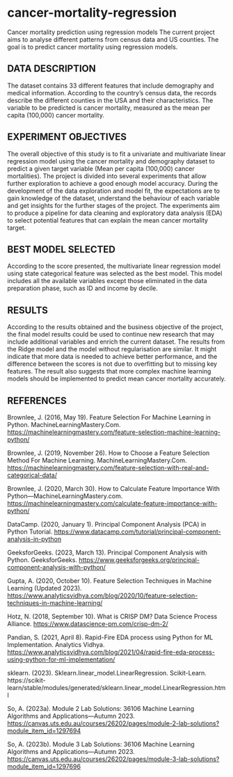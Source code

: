 # cancer-mortality-regression

Cancer mortality prediction using regression models
The current project aims to analyse different patterns from census data and US counties. The goal is to predict cancer mortality using regression models.

## DATA DESCRIPTION
The dataset contains 33 different features that include demography and medical information. According to the country’s census data, the records describe the different counties in the USA and their characteristics. The variable to be predicted is cancer mortality, measured as the mean per capita (100,000) cancer mortality.

## EXPERIMENT OBJECTIVES
The overall objective of this study is to fit a univariate and multivariate linear regression model using the cancer mortality and demography dataset to predict a given target variable (Mean per capita (100,000) cancer mortalities).
The project is divided into several experiments that allow further exploration to achieve a good enough model accuracy.
During the development of the data exploration and model fit, the expectations are to gain knowledge of the dataset, understand the behaviour of each variable and get insights for the further stages of the project.
The experiments aim to produce a pipeline for data cleaning and exploratory data analysis (EDA) to select potential features that can explain the mean cancer mortality target.

## BEST MODEL SELECTED
According to the score presented, the multivariate linear regression model using state categorical feature was selected as the best model. This model includes all the available variables except those eliminated in the data preparation phase, such as ID and income by decile.

## RESULTS
According to the results obtained and the business objective of the project, the final model results could be used to continue new research that may include additional variables and enrich the current dataset.
The results from the Ridge model and the model without regularisation are similar. It might indicate that more data is needed to achieve better performance, and the difference between the scores is not due to overfitting but to missing key features.
The result also suggests that more complex machine learning models should be implemented to predict mean cancer mortality accurately.

## REFERENCES
Brownlee, J. (2016, May 19). Feature Selection For Machine Learning in Python. MachineLearningMastery.Com. https://machinelearningmastery.com/feature-selection-machine-learning-python/

Brownlee, J. (2019, November 26). How to Choose a Feature Selection Method For Machine Learning. MachineLearningMastery.Com. https://machinelearningmastery.com/feature-selection-with-real-and-categorical-data/

Brownlee, J. (2020, March 30). How to Calculate Feature Importance With Python—MachineLearningMastery.com. https://machinelearningmastery.com/calculate-feature-importance-with-python/

DataCamp. (2020, January 1). Principal Component Analysis (PCA) in Python Tutorial. https://www.datacamp.com/tutorial/principal-component-analysis-in-python

GeeksforGeeks. (2023, March 13). Principal Component Analysis with Python. GeeksforGeeks. https://www.geeksforgeeks.org/principal-component-analysis-with-python/

Gupta, A. (2020, October 10). Feature Selection Techniques in Machine Learning (Updated 2023). https://www.analyticsvidhya.com/blog/2020/10/feature-selection-techniques-in-machine-learning/

Hotz, N. (2018, September 10). What is CRISP DM? Data Science Process Alliance. https://www.datascience-pm.com/crisp-dm-2/

Pandian, S. (2021, April 8). Rapid-Fire EDA process using Python for ML Implementation. Analytics Vidhya. https://www.analyticsvidhya.com/blog/2021/04/rapid-fire-eda-process-using-python-for-ml-implementation/

sklearn. (2023). Sklearn.linear_model.LinearRegression. Scikit-Learn. https://scikit-learn/stable/modules/generated/sklearn.linear_model.LinearRegression.html

So, A. (2023a). Module 2 Lab Solutions: 36106 Machine Learning Algorithms and Applications—Autumn 2023. https://canvas.uts.edu.au/courses/26202/pages/module-2-lab-solutions?module_item_id=1297694

So, A. (2023b). Module 3 Lab Solutions: 36106 Machine Learning Algorithms and Applications—Autumn 2023. https://canvas.uts.edu.au/courses/26202/pages/module-3-lab-solutions?module_item_id=1297696